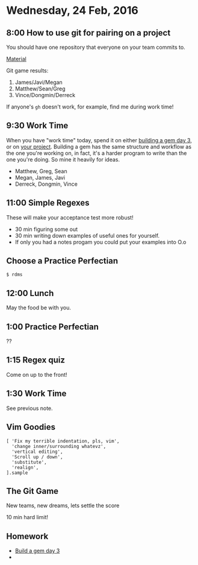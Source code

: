 Wednesday, 24 Feb, 2016
=======================


8:00 How to use git for pairing on a project
--------------------------------------------

You should have one repository that everyone on your team commits to.

[Material](https://github.com/CodePlatoon/curriculum/blob/master/phase1/how_to_use_git_for_pairing_on_a_project.md)

Git game results:

1. James/Javi/Megan
2. Matthew/Sean/Greg
3. Vince/Dongmin/Derreck

If anyone's `gh` doesn't work, for example, find me during work time!


9:30 Work Time
--------------

When you have "work time" today, spend it on either
[building a gem day 3](https://github.com/turingschool/lesson_plans/blob/master/electives/building-a-gem/Day3.md),
or on [your project](https://github.com/CodePlatoon/curriculum/blob/master/phase1/notes-project.md).
Building a gem has the same structure and workflow as the one
you're working on, in fact, it's a harder program to write than the one you're doing.
So mine it heavily for ideas.

* Matthew, Greg, Sean
* Megan, James, Javi
* Derreck, Dongmin, Vince


11:00 Simple Regexes
--------------------

These will make your acceptance test more robust!

* 30 min figuring some out
* 30 min writing down examples of useful ones for yourself.
* If only you had a notes progam you could put your examples into O.o


Choose a Practice Perfectian
----------------------------

```
$ rdms
```


12:00 Lunch
-----------

May the food be with you.


1:00 Practice Perfectian
------------------------

??


1:15 Regex quiz
---------------

Come on up to the front!


1:30 Work Time
---------------

See previous note.


Vim Goodies
-----------

```
[ 'Fix my terrible indentation, pls, vim',
  'change inner/surrounding whatevz',
  'vertical editing',
  'Scroll up / down',
  'substitute',
  'realign',
].sample
```


The Git Game
------------

New teams, new dreams, lets settle the score

10 min hard limit!



Homework
--------

* [Build a gem day 3](https://github.com/turingschool/lesson_plans/blob/master/electives/building-a-gem/Day3.md)
* []()
